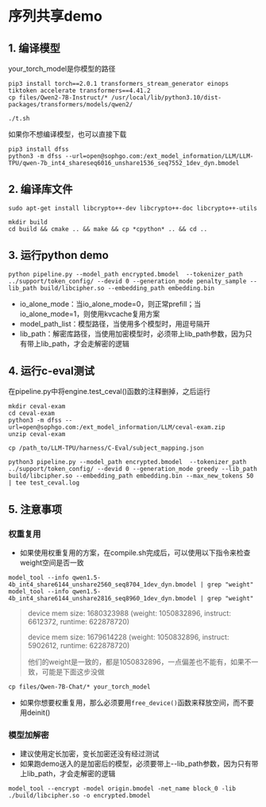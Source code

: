 # 序列共享demo

## 1. 编译模型
your_torch_model是你模型的路径
```shell
pip3 install torch==2.0.1 transformers_stream_generator einops tiktoken accelerate transformers==4.41.2
cp files/Qwen2-7B-Instruct/* /usr/local/lib/python3.10/dist-packages/transformers/models/qwen2/

./t.sh
```
如果你不想编译模型，也可以直接下载
```shell
pip3 install dfss
python3 -m dfss --url=open@sophgo.com:/ext_model_information/LLM/LLM-TPU/qwen-7b_int4_shareseq6016_unshare1536_seq7552_1dev_dyn.bmodel
```


## 2. 编译库文件
```shell
sudo apt-get install libcrypto++-dev libcrypto++-doc libcrypto++-utils

mkdir build
cd build && cmake .. && make && cp *cpython* .. && cd ..
```

## 3. 运行python demo
```shell
python pipeline.py --model_path encrypted.bmodel  --tokenizer_path ../support/token_config/ --devid 0 --generation_mode penalty_sample --lib_path build/libcipher.so --embedding_path embedding.bin
```
* io_alone_mode：当io_alone_mode=0，则正常prefill；当io_alone_mode=1，则使用kvcache复用方案
* model_path_list：模型路径，当使用多个模型时，用逗号隔开
* lib_path：解密库路径，当使用加密模型时，必须带上lib_path参数，因为只有带上lib_path，才会走解密的逻辑

## 4. 运行c-eval测试
在pipeline.py中将engine.test_ceval()函数的注释删掉，之后运行
```
mkdir ceval-exam 
cd ceval-exam
python3 -m dfss --url=open@sophgo.com:/ext_model_information/LLM/ceval-exam.zip
unzip ceval-exam

cp /path_to/LLM-TPU/harness/C-Eval/subject_mapping.json

python3 pipeline.py --model_path encrypted.bmodel  --tokenizer_path ../support/token_config/ --devid 0 --generation_mode greedy --lib_path build/libcipher.so --embedding_path embedding.bin --max_new_tokens 50 | tee test_ceval.log
```

## 5. 注意事项

### 权重复用
* 如果使用权重复用的方案，在compile.sh完成后，可以使用以下指令来检查weight空间是否一致

```shell
model_tool --info qwen1.5-4b_int4_share6144_unshare2560_seq8704_1dev_dyn.bmodel | grep "weight"
model_tool --info qwen1.5-4b_int4_share6144_unshare2816_seq8960_1dev_dyn.bmodel | grep "weight"
```
> device mem size: 1680323988 (weight: 1050832896, instruct: 6612372, runtime: 622878720)
>
> device mem size: 1679614228 (weight: 1050832896, instruct: 5902612, runtime: 622878720)
>
> 他们的weight是一致的，都是1050832896，一点偏差也不能有，如果不一致，可能是下面这步没做
```shell
cp files/Qwen-7B-Chat/* your_torch_model
```

* 如果你想要权重复用，那么必须要用`free_device()`函数来释放空间，而不要用deinit()

### 模型加解密
* 建议使用定长加密，变长加密还没有经过测试
* 如果跑demo送入的是加密后的模型，必须要带上--lib_path参数，因为只有带上lib_path，才会走解密的逻辑
```shell
model_tool --encrypt -model origin.bmodel -net_name block_0 -lib ./build/libcipher.so -o encrypted.bmodel
```
